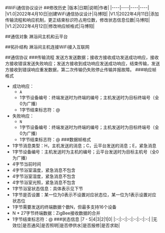 #WiFi通信协议设计
##修改历史
|版本|日期|说明|作者|
|----|----|----|----|
|V1.0|2022年4月10日|创建WiFi通信协议设计|马博阳|
|V1.1|2022年4月11日|添加传输流程和响应机制，更正结束标识符占用位数，修改状态信息位数|马博阳|
|V1.2|2022年4月12日|修改响应帧格式|马博阳|

##通信对象
淋浴间主机和云平台

##拓扑结构
淋浴间主机连接WiFi接入互联网

##通信协议
###传输流程
发送方发送数据；接收方接收成功发送成功响应，接收方接收错误发送失败响应；发送方接收到成功响应发送成功响应，结束传输，发送方接收到错误响应重发数据，第二次传输仍失败停止传输并报故障。
###响应帧格式
- 成功响应：
    - `A`
    - 1字节设备编号：终端发送时为终端的编号；主机发送时为目标终端号（全0为广播）
    - 1字节结束标志符：@
- 失败响应：
    - `N`
    - 1字节设备编号：终端发送时为终端的编号；主机发送时为目标终端号（全0为广播）
    - 1字节结束标志符：@
###数据帧格式
- 1字节消息类型：H，主机发送的消息；C，云平台发送的消息；E，紧急消息
- 1字节设备编号：主机发送时为主机的编号；云平台发送时为目标主机号（全0为广播）
- 4字节当前时间
- 4字节浴室温度，紧急消息不包含
- 4字节浴室湿度，紧急消息不包含
- 4字节浴室光照，紧急消息不包含
- 1字节浴室状态信息：具体表示见下节
- 1字节是否设置：某一位为0表示不设置对应状态位，某一位为1表示设置对应状态位
- 1字节需要发送的终端数据个数N，但最多支持16个设备
- N * 27字节终端数据：ZigBee接收数据的合并
- 1字节结束标志符：@
###状态信息
|7 - 5|4|3|2|1|0|
|:-:|:-:|:-:|:-:|:-:|:-:|
|无效位|是否通风|是否照明|是否停供水|是否报修|是否求助|
